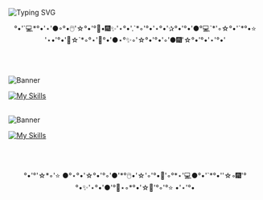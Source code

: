  ![Typing SVG](https://readme-typing-svg.herokuapp.com/?color=d6affa&size=30&left=true&vCenter=true&width=1000&lines=Hi,+I'm+Alexandra;Software+Developer)
 
<p style="text-align:center;">
°•'`💻*°•'⋆'●◦°•🖱️'☆°•'°💜•🎆✨'⋆°•'.`*◦'°•'⋆°•'✰°•'°•'●°💻`*'◦☆°•'`*°•⭐ '⋆•'°•'💐☆`*◦°⋆'💜°•'●⋆°✨◦'☆°•'°•'◦'●🎆'☆°•'°•'⋆'°•'<br>
</p>
<br><br>

![Banner](https://img.shields.io/badge/Technologies-d6affa?style=flat)

<div align="left">
  <a href="https://skillicons.dev">
    <img src="https://skillicons.dev/icons?i=html,css,php,laravel,mysql,git,ps,pr" alt="My Skills" />
  </a>
</div>

<br>

![Banner](https://img.shields.io/badge/Contact-d6affa?style=flat)

<div align="left">
  <a href="https://skillicons.dev">
    <img src="https://skillicons.dev/icons?i=gmail,linkedin" alt="My Skills" />
  </a>
</div>

<br><br>
<p style="text-align:center;">
°•'°'☆*◦'⭐ ●°⋆°•'☆°•'°◦'●'*°🖱️•'☆'◦'°•💜'◦°*⋆'💻●°•'`*°•''☆◦🎆'°°•✨'⋆°•'●'°💜⋆◦*°•'☆💐'°◦'°⭐ •'⋆'°•
</p>
